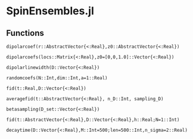 # SpinEnsembles.jl

## Functions

```@docs
dipolarcoef(r::AbstractVector{<:Real},z0::AbstractVector{<:Real})
```

```@docs
dipolarcoefs(locs::Matrix{<:Real},z0=[0,0,1.0]::Vector{<:Real})
```

```@docs
dipolarlinewidth(D::Vector{<:Real})
```

```@docs
randomcoefs(N::Int,dim::Int,a=1::Real)
```

```@docs
fid(t::Real,D::Vector{<:Real})
```

```@docs
averagefid(t::AbstractVector{<:Real}, n_D::Int, sampling_D)
```

```@docs
betasampling(D_set::Vector{<:Real})
```

```@docs
fid(t::AbstractVector{<:Real},D::Vector{<:Real},h::Real;N=1::Int)
```

```@docs
decaytime(D::Vector{<:Real},M::Int=500;len=500::Int,n_sigma=2::Real)
```
